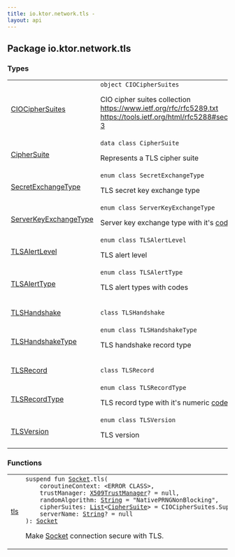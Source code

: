 ```yaml
---
title: io.ktor.network.tls - 
layout: api
---
```




## Package io.ktor.network.tls

### Types

<table class="api-docs-table">
<tbody>
<tr>
<td markdown="1">

<a href="-c-i-o-cipher-suites/index.html">CIOCipherSuites</a>


</td>
<td markdown="1">
<div class="signature"><code><span class="keyword">object </span><span class="identifier">CIOCipherSuites</span></code></div>

CIO cipher suites collection
https://www.ietf.org/rfc/rfc5289.txt
https://tools.ietf.org/html/rfc5288#section-3


</td>
</tr>
<tr>
<td markdown="1">

<a href="-cipher-suite/index.html">CipherSuite</a>


</td>
<td markdown="1">
<div class="signature"><code><span class="keyword">data</span> <span class="keyword">class </span><span class="identifier">CipherSuite</span></code></div>

Represents a TLS cipher suite


</td>
</tr>
<tr>
<td markdown="1">

<a href="-secret-exchange-type/index.html">SecretExchangeType</a>


</td>
<td markdown="1">
<div class="signature"><code><span class="keyword">enum</span> <span class="keyword">class </span><span class="identifier">SecretExchangeType</span></code></div>

TLS secret key exchange type


</td>
</tr>
<tr>
<td markdown="1">

<a href="-server-key-exchange-type/index.html">ServerKeyExchangeType</a>


</td>
<td markdown="1">
<div class="signature"><code><span class="keyword">enum</span> <span class="keyword">class </span><span class="identifier">ServerKeyExchangeType</span></code></div>

Server key exchange type with it's <a href="-server-key-exchange-type/code.html">code</a>


</td>
</tr>
<tr>
<td markdown="1">

<a href="-t-l-s-alert-level/index.html">TLSAlertLevel</a>


</td>
<td markdown="1">
<div class="signature"><code><span class="keyword">enum</span> <span class="keyword">class </span><span class="identifier">TLSAlertLevel</span></code></div>

TLS alert level


</td>
</tr>
<tr>
<td markdown="1">

<a href="-t-l-s-alert-type/index.html">TLSAlertType</a>


</td>
<td markdown="1">
<div class="signature"><code><span class="keyword">enum</span> <span class="keyword">class </span><span class="identifier">TLSAlertType</span></code></div>

TLS alert types with codes


</td>
</tr>
<tr>
<td markdown="1">

<a href="-t-l-s-handshake/index.html">TLSHandshake</a>


</td>
<td markdown="1">
<div class="signature"><code><span class="keyword">class </span><span class="identifier">TLSHandshake</span></code></div>

</td>
</tr>
<tr>
<td markdown="1">

<a href="-t-l-s-handshake-type/index.html">TLSHandshakeType</a>


</td>
<td markdown="1">
<div class="signature"><code><span class="keyword">enum</span> <span class="keyword">class </span><span class="identifier">TLSHandshakeType</span></code></div>

TLS handshake record type


</td>
</tr>
<tr>
<td markdown="1">

<a href="-t-l-s-record/index.html">TLSRecord</a>


</td>
<td markdown="1">
<div class="signature"><code><span class="keyword">class </span><span class="identifier">TLSRecord</span></code></div>

</td>
</tr>
<tr>
<td markdown="1">

<a href="-t-l-s-record-type/index.html">TLSRecordType</a>


</td>
<td markdown="1">
<div class="signature"><code><span class="keyword">enum</span> <span class="keyword">class </span><span class="identifier">TLSRecordType</span></code></div>

TLS record type with it's numeric <a href="-t-l-s-record-type/code.html">code</a>


</td>
</tr>
<tr>
<td markdown="1">

<a href="-t-l-s-version/index.html">TLSVersion</a>


</td>
<td markdown="1">
<div class="signature"><code><span class="keyword">enum</span> <span class="keyword">class </span><span class="identifier">TLSVersion</span></code></div>

TLS version


</td>
</tr>
</tbody>
</table>

### Functions

<table class="api-docs-table">
<tbody>
<tr>
<td markdown="1">

<a href="tls.html">tls</a>


</td>
<td markdown="1">
<div class="signature"><code><span class="keyword">suspend</span> <span class="keyword">fun </span><a href="../io.ktor.network.sockets/-socket.html"><span class="identifier">Socket</span></a><span class="symbol">.</span><span class="identifier">tls</span><span class="symbol">(</span><br/>&nbsp;&nbsp;&nbsp;&nbsp;<span class="parameterName" id="io.ktor.network.tls$tls(io.ktor.network.sockets.Socket, , javax.net.ssl.X509TrustManager, kotlin.String, kotlin.collections.List((io.ktor.network.tls.CipherSuite)), kotlin.String)/coroutineContext">coroutineContext</span><span class="symbol">:</span>&nbsp;<span class="identifier">&lt;ERROR CLASS&gt;</span><span class="symbol">, </span><br/>&nbsp;&nbsp;&nbsp;&nbsp;<span class="parameterName" id="io.ktor.network.tls$tls(io.ktor.network.sockets.Socket, , javax.net.ssl.X509TrustManager, kotlin.String, kotlin.collections.List((io.ktor.network.tls.CipherSuite)), kotlin.String)/trustManager">trustManager</span><span class="symbol">:</span>&nbsp;<a href="http://docs.oracle.com/javase/6/docs/api/javax/net/ssl/X509TrustManager.html"><span class="identifier">X509TrustManager</span></a><span class="symbol">?</span>&nbsp;<span class="symbol">=</span>&nbsp;null<span class="symbol">, </span><br/>&nbsp;&nbsp;&nbsp;&nbsp;<span class="parameterName" id="io.ktor.network.tls$tls(io.ktor.network.sockets.Socket, , javax.net.ssl.X509TrustManager, kotlin.String, kotlin.collections.List((io.ktor.network.tls.CipherSuite)), kotlin.String)/randomAlgorithm">randomAlgorithm</span><span class="symbol">:</span>&nbsp;<a href="https://kotlinlang.org/api/latest/jvm/stdlib/kotlin/-string/index.html"><span class="identifier">String</span></a>&nbsp;<span class="symbol">=</span>&nbsp;"NativePRNGNonBlocking"<span class="symbol">, </span><br/>&nbsp;&nbsp;&nbsp;&nbsp;<span class="parameterName" id="io.ktor.network.tls$tls(io.ktor.network.sockets.Socket, , javax.net.ssl.X509TrustManager, kotlin.String, kotlin.collections.List((io.ktor.network.tls.CipherSuite)), kotlin.String)/cipherSuites">cipherSuites</span><span class="symbol">:</span>&nbsp;<a href="https://kotlinlang.org/api/latest/jvm/stdlib/kotlin.collections/-list/index.html"><span class="identifier">List</span></a><span class="symbol">&lt;</span><a href="-cipher-suite/index.html"><span class="identifier">CipherSuite</span></a><span class="symbol">&gt;</span>&nbsp;<span class="symbol">=</span>&nbsp;CIOCipherSuites.SupportedSuites<span class="symbol">, </span><br/>&nbsp;&nbsp;&nbsp;&nbsp;<span class="parameterName" id="io.ktor.network.tls$tls(io.ktor.network.sockets.Socket, , javax.net.ssl.X509TrustManager, kotlin.String, kotlin.collections.List((io.ktor.network.tls.CipherSuite)), kotlin.String)/serverName">serverName</span><span class="symbol">:</span>&nbsp;<a href="https://kotlinlang.org/api/latest/jvm/stdlib/kotlin/-string/index.html"><span class="identifier">String</span></a><span class="symbol">?</span>&nbsp;<span class="symbol">=</span>&nbsp;null<br/><span class="symbol">)</span><span class="symbol">: </span><a href="../io.ktor.network.sockets/-socket.html"><span class="identifier">Socket</span></a></code></div>

Make <a href="../io.ktor.network.sockets/-socket.html">Socket</a> connection secure with TLS.


</td>
</tr>
</tbody>
</table>
